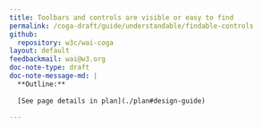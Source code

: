 ```yaml
---
title: Toolbars and controls are visible or easy to find
permalink: /coga-draft/guide/understandable/findable-controls
github:
  repository: w3c/wai-coga
layout: default
feedbackmail: wai@w3.org
doc-note-type: draft
doc-note-message-md: |
  **Outline:**
      
  [See page details in plan](./plan#design-guide)

---
```

